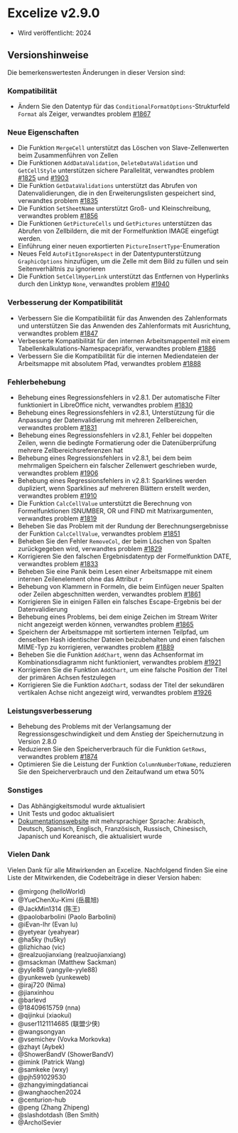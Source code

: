 # Excelize v2.9.0

* Wird veröffentlicht: 2024

## Versionshinweise

Die bemerkenswertesten Änderungen in dieser Version sind:

### Kompatibilität

* Ändern Sie den Datentyp für das `ConditionalFormatOptions`-Strukturfeld `Format` als Zeiger, verwandtes problem [#1867](https://github.com/xuri/excelize/issues/1867)

### Neue Eigenschaften

* Die Funktion `MergeCell` unterstützt das Löschen von Slave-Zellenwerten beim Zusammenführen von Zellen
* Die Funktionen `AddDataValidation`, `DeleteDataValidation` und `GetCellStyle` unterstützen sichere Parallelität, verwandtes problem [#1825](https://github.com/xuri/excelize/issues/1825) und [#1903](https://github.com/xuri/excelize/issues/1903)
* Die Funktion `GetDataValidations` unterstützt das Abrufen von Datenvalidierungen, die in den Erweiterungslisten gespeichert sind, verwandtes problem [#1835](https://github.com/xuri/excelize/issues/1835)
* Die Funktion `SetSheetName` unterstützt Groß- und Kleinschreibung, verwandtes problem [#1856](https://github.com/xuri/excelize/issues/1856)
* Die Funktionen `GetPictureCells` und `GetPictures` unterstützen das Abrufen von Zellbildern, die mit der Formelfunktion IMAGE eingefügt werden.
* Einführung einer neuen exportierten `PictureInsertType`-Enumeration
* Neues Feld `AutoFitIgnoreAspect` in der Datentypunterstützung `GraphicOptions` hinzufügen, um die Zelle mit dem Bild zu füllen und sein Seitenverhältnis zu ignorieren
* Die Funktion `SetCellHyperLink` unterstützt das Entfernen von Hyperlinks durch den Linktyp `None`, verwandtes problem [#1940](https://github.com/xuri/excelize/issues/1940)

### Verbesserung der Kompatibilität

* Verbessern Sie die Kompatibilität für das Anwenden des Zahlenformats und unterstützen Sie das Anwenden des Zahlenformats mit Ausrichtung, verwandtes problem [#1847](https://github.com/xuri/excelize/issues/1847)
* Verbesserte Kompatibilität für den internen Arbeitsmappenteil mit einem Tabellenkalkulations-Namespacepräfix, verwandtes problem [#1886](https://github.com/xuri/excelize/issues/1886)
* Verbessern Sie die Kompatibilität für die internen Mediendateien der Arbeitsmappe mit absolutem Pfad, verwandtes problem [#1888](https://github.com/xuri/excelize/issues/1888)

### Fehlerbehebung

* Behebung eines Regressionsfehlers in v2.8.1. Der automatische Filter funktioniert in LibreOffice nicht, verwandtes problem [#1830](https://github.com/xuri/excelize/issues/1830)
* Behebung eines Regressionsfehlers in v2.8.1, Unterstützung für die Anpassung der Datenvalidierung mit mehreren Zellbereichen, verwandtes problem [#1831](https://github.com/xuri/excelize/issues/1831)
* Behebung eines Regressionsfehlers in v2.8.1, Fehler bei doppelten Zeilen, wenn die bedingte Formatierung oder die Datenüberprüfung mehrere Zellbereichsreferenzen hat
* Behebung eines Regressionsfehlers in v2.8.1, bei dem beim mehrmaligen Speichern ein falscher Zellenwert geschrieben wurde, verwandtes problem [#1906](https://github.com/xuri/excelize/issues/1906)
* Behebung eines Regressionsfehlers in v2.8.1: Sparklines werden dupliziert, wenn Sparklines auf mehreren Blättern erstellt werden, verwandtes problem [#1910](https://github.com/xuri/excelize/issues/1910)
* Die Funktion `CalcCellValue` unterstützt die Berechnung von Formelfunktionen ISNUMBER, OR und FIND mit Matrixargumenten, verwandtes problem [#1819](https://github.com/xuri/excelize/issues/1819)
* Beheben Sie das Problem mit der Rundung der Berechnungsergebnisse der Funktion `CalcCellValue`, verwandtes problem [#1851](https://github.com/xuri/excelize/issues/1851)
* Beheben Sie den Fehler `RemoveCol`, der beim Löschen von Spalten zurückgegeben wird, verwandtes problem [#1829](https://github.com/xuri/excelize/issues/1829)
* Korrigieren Sie den falschen Ergebnisdatentyp der Formelfunktion DATE, verwandtes problem [#1833](https://github.com/xuri/excelize/issues/1833)
* Beheben Sie eine Panik beim Lesen einer Arbeitsmappe mit einem internen Zeilenelement ohne das Attribut `r`
* Behebung von Klammern in Formeln, die beim Einfügen neuer Spalten oder Zeilen abgeschnitten werden, verwandtes problem [#1861](https://github.com/xuri/excelize/issues/1861)
* Korrigieren Sie in einigen Fällen ein falsches Escape-Ergebnis bei der Datenvalidierung
* Behebung eines Problems, bei dem einige Zeichen im Stream Writer nicht angezeigt werden können, verwandtes problem [#1865](https://github.com/xuri/excelize/issues/1865)
* Speichern der Arbeitsmappe mit sortiertem internen Teilpfad, um denselben Hash identischer Dateien beizubehalten und einen falschen MIME-Typ zu korrigieren, verwandtes problem [#1889](https://github.com/xuri/excelize/issues/1889)
* Beheben Sie die Funktion `AddChart`, wenn das Achsenformat im Kombinationsdiagramm nicht funktioniert, verwandtes problem [#1921](https://github.com/xuri/excelize/issues/1921)
* Korrigieren Sie die Funktion `AddChart`, um eine falsche Position der Titel der primären Achsen festzulegen
* Korrigieren Sie die Funktion `AddChart`, sodass der Titel der sekundären vertikalen Achse nicht angezeigt wird, verwandtes problem [#1926](https://github.com/xuri/excelize/issues/1926)

### Leistungsverbesserung

* Behebung des Problems mit der Verlangsamung der Regressionsgeschwindigkeit und dem Anstieg der Speichernutzung in Version 2.8.0
* Reduzieren Sie den Speicherverbrauch für die Funktion `GetRows`, verwandtes problem [#1874](https://github.com/xuri/excelize/issues/1874)
* Optimieren Sie die Leistung der Funktion `ColumnNumberToName`, reduzieren Sie den Speicherverbrauch und den Zeitaufwand um etwa 50%

### Sonstiges

* Das Abhängigkeitsmodul wurde aktualisiert
* Unit Tests und godoc aktualisiert
* [Dokumentationswebsite](https://xuri.me/excelize) mit mehrsprachiger Sprache: Arabisch, Deutsch, Spanisch, Englisch, Französisch, Russisch, Chinesisch, Japanisch und Koreanisch, die aktualisiert wurde

### Vielen Dank

Vielen Dank für alle Mitwirkenden an Excelize. Nachfolgend finden Sie eine Liste der Mitwirkenden, die Codebeiträge in dieser Version haben:

* @mirgong (helloWorld)
* @YueChenXu-Kimi (岳晨旭)
* @JackMin1314 (陈王)
* @paolobarbolini (Paolo Barbolini)
* @iEvan-lhr (Evan lu)
* @yetyear (yeahyear)
* @ha5ky (hu5ky)
* @lizhichao (vic)
* @realzuojianxiang (realzuojianxiang)
* @msackman (Matthew Sackman)
* @yyle88 (yangyile-yyle88)
* @yunkeweb (yunkeweb)
* @iraj720 (Nima)
* @jianxinhou
* @barlevd
* @18409615759 (nna)
* @qijinkui (xiaokui)
* @user1121114685 (联盟少侠)
* @wangsongyan
* @vsemichev (Vovka Morkovka)
* @zhayt (Aybek)
* @ShowerBandV (ShowerBandV)
* @imink (Patrick Wang)
* @samkeke (wxy)
* @pjh591029530
* @zhangyimingdatiancai
* @wanghaochen2024
* @centurion-hub
* @peng (Zhang Zhipeng)
* @slashdotdash (Ben Smith)
* @ArcholSevier

